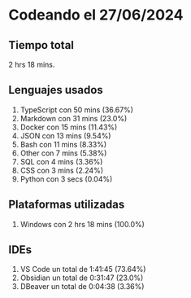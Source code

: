 # Codeando el 27/06/2024

## Tiempo total
2 hrs 18 mins.

## Lenguajes usados
1. TypeScript con 50 mins (36.67%)
1. Markdown con 31 mins (23.0%)
1. Docker con 15 mins (11.43%)
1. JSON con 13 mins (9.54%)
1. Bash con 11 mins (8.33%)
1. Other con 7 mins (5.38%)
1. SQL con 4 mins (3.36%)
1. CSS con 3 mins (2.24%)
1. Python con 3 secs (0.04%)

## Plataformas utilizadas
1. Windows con 2 hrs 18 mins (100.0%)

## IDEs
1. VS Code un total de 1:41:45 (73.64%)
1. Obsidian un total de 0:31:47 (23.0%)
1. DBeaver un total de 0:04:38 (3.36%)
